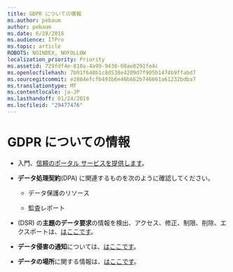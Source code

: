 ```yaml
---
title: GDPR についての情報
ms.author: pebaum
author: pebaum
ms.date: 6/28/2018
ms.audience: ITPro
ms.topic: article
ROBOTS: NOINDEX, NOFOLLOW
localization_priority: Priority
ms.assetid: 729fdf4e-810a-4a99-9438-60ae8291fe4c
ms.openlocfilehash: 7b01f640b1c8d538e4209d7f905b1474b9ffabd7
ms.sourcegitcommit: e2864efcfb493b6e46b662b746661a61232bdba7
ms.translationtype: MT
ms.contentlocale: ja-JP
ms.lasthandoff: 01/24/2019
ms.locfileid: "29477476"
---
```

# <a name="information-about-gdpr"></a>GDPR についての情報

- 入門、[信頼のポータル サービスを提供します](https://servicetrust.microsoft.com/ViewPage/GDPRGetStarted)。
    
- **データ処理契約**(DPA) に関連するものを次のように確認してください。 
    
  - データ保護のリソース
    
  - 監査レポート
    
- (DSR) の**主題のデータ要求**の情報を検出、アクセス、修正、制限、削除、エクスポートは、[はここです](https://docs.microsoft.com/en-us/microsoft-365/compliance/gdpr-dsr-office365)。
    
- **データ侵害の通知**については、[はここです](https://servicetrust.microsoft.com/ViewPage/GDPRBreach)。
    
- **データの場所**に関する情報は、[はここです](https://products.office.com/en-us/where-is-your-data-located?ms.officeurl=datamaps&amp;geo=All#All)。
    


